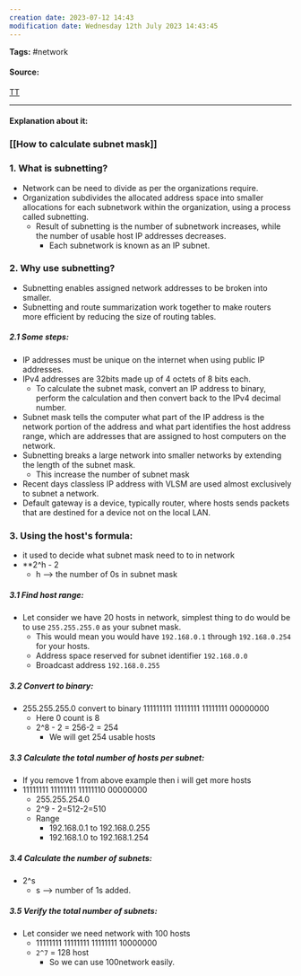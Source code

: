 ```yaml
---
creation date: 2023-07-12 14:43
modification date: Wednesday 12th July 2023 14:43:45
---
```


**Tags:** #network 

#### Source:
[TT](https://www.techtarget.com/searchnetworking/tip/IP-addressing-and-subnetting-Calculate-a-subnet-mask-using-the-hosts-formula)

--------------------------------------

#### Explanation about it:

### [[How to calculate subnet mask]]

### 1. What is subnetting?

* Network can be need to divide as per the organizations require.
* Organization subdivides the allocated address space into smaller allocations for each subnetwork within the organization, using a process called subnetting.
	* Result of subnetting is the number of subnetwork increases, while the number of usable host IP addresses decreases.
		* Each subnetwork is known as an IP subnet.


### 2. Why use subnetting?

* Subnetting enables assigned network addresses to be broken into smaller.
* Subnetting and route summarization work together to make routers more efficient by reducing the size of routing tables.

##### 2.1 Some steps:

* IP addresses must be unique on the internet when using public IP addresses.
* IPv4 addresses are 32bits made up of 4 octets of 8 bits each.
	* To calculate the subnet mask, convert an IP address to binary, perform the calculation and then convert back to the IPv4 decimal number.
* Subnet mask tells the computer what part of the IP address is the network portion of the address and what part identifies the host address range, which are addresses that are assigned to host computers on the network.
* Subnetting breaks a large network into smaller networks by extending the length of the subnet mask.
	* This increase the number of subnet mask
* Recent days classless IP address with VLSM are used almost exclusively to subnet a network.
* Default gateway is a device, typically router, where hosts sends packets that are destined for a device not on the local LAN.

### 3. Using the host's formula:

* it used to decide what subnet mask need to to in network
* **2^h - 2
	* h --> the number of 0s in subnet mask

##### 3.1 Find host range:
* Let consider we have 20 hosts in network, simplest thing to do would be to use `255.255.255.0` as your subnet mask.
	* This would mean you would have `192.168.0.1` through `192.168.0.254` for your hosts.
	* Address space reserved for subnet identifier `192.168.0.0`
	* Broadcast address `192.168.0.255`

##### 3.2 Convert to binary:
* 255.255.255.0 convert to binary 111111111 11111111 11111111 00000000
	* Here 0 count is 8
	* 2^8 - 2 = 256-2 = 254
		* We will get 254 usable hosts

##### 3.3 Calculate the total number of hosts per subnet:
* If you remove 1 from above example then i will get more hosts
* 11111111 11111111 11111110 00000000
	* 255.255.254.0
	* 2^9 - 2=512-2=510
	* Range
		* 192.168.0.1 to 192.168.0.255
		* 192.168.1.0 to 192.168.1.254

##### 3.4 Calculate the number of subnets:
* 2^s
	* s --> number of 1s added.

##### 3.5 Verify the total number of subnets:
* Let consider we need network with 100 hosts
	* 11111111 11111111 11111111 10000000
	* `2^7` = 128 host 
		* So we can use 100network easily.